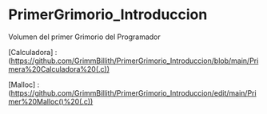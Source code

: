 # PrimerGrimorio_Introduccion
Volumen del primer Grimorio del Programador

[Calculadora]  :  (https://github.com/GrimmBillith/PrimerGrimorio_Introduccion/blob/main/Primera%20Calculadora%20(.c))

[Malloc]  :  (https://github.com/GrimmBillith/PrimerGrimorio_Introduccion/edit/main/Primer%20Malloc()%20(.c))
